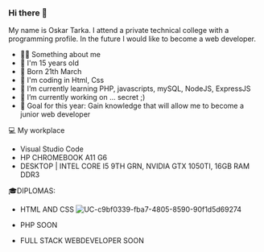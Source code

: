 ### Hi there 👋
My name is Oskar Tarka. I attend a private technical college with a programming profile. In the future I would like to become a web developer.

- 💁‍♂️ Something about me
- 👦 I'm 15 years old
- 🎂 Born 21th March
- 🌱 I'm coding in Html, Css
- 🌱 I’m currently learning PHP, javascripts, mySQL, NodeJS, ExpressJS
- 🔭 I’m currently working on ... secret ;)
- 🎯 Goal for this year: Gain knowledge that will allow me to become a junior web developer

💻 My workplace
- Visual Studio Code
- HP CHROMEBOOK A11 G6
- DESKTOP | INTEL CORE I5 9TH GRN, NVIDIA GTX 1050TI, 16GB RAM DDR3

🎓DIPLOMAS:

- HTML AND CSS
![UC-c9bf0339-fba7-4805-8590-90f1d5d69274](https://user-images.githubusercontent.com/93466171/223812423-a515ed3e-de0d-4f37-9e20-bc5543ac4bf2.jpg)

- PHP
SOON

- FULL STACK WEBDEVELOPER
SOON
